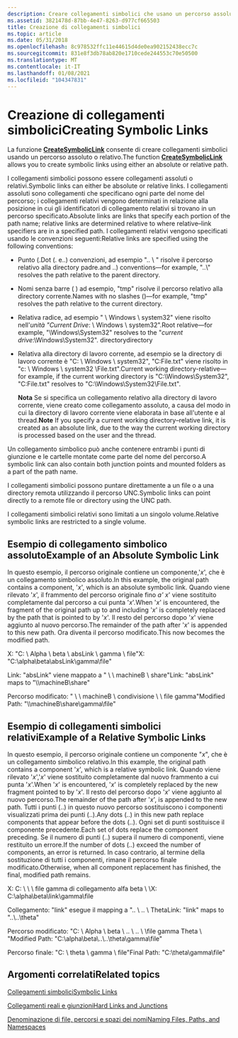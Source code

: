 ```yaml
---
description: Creare collegamenti simbolici che usano un percorso assoluto o relativo tramite la funzione CreateSymbolicLink.
ms.assetid: 3821478d-87bb-4e47-8263-d977cf665503
title: Creazione di collegamenti simbolici
ms.topic: article
ms.date: 05/31/2018
ms.openlocfilehash: 8c978532ffc11e44615d4de0ea902152438ecc7c
ms.sourcegitcommit: 831e8f3db78ab820e1710cede244553c70e50500
ms.translationtype: MT
ms.contentlocale: it-IT
ms.lasthandoff: 01/08/2021
ms.locfileid: "104347831"
---
```

# <a name="creating-symbolic-links"></a><span data-ttu-id="6fec5-103">Creazione di collegamenti simbolici</span><span class="sxs-lookup"><span data-stu-id="6fec5-103">Creating Symbolic Links</span></span>

<span data-ttu-id="6fec5-104">La funzione [**CreateSymbolicLink**](/windows/desktop/api/WinBase/nf-winbase-createsymboliclinka) consente di creare collegamenti simbolici usando un percorso assoluto o relativo.</span><span class="sxs-lookup"><span data-stu-id="6fec5-104">The function [**CreateSymbolicLink**](/windows/desktop/api/WinBase/nf-winbase-createsymboliclinka) allows you to create symbolic links using either an absolute or relative path.</span></span>

<span data-ttu-id="6fec5-105">I collegamenti simbolici possono essere collegamenti assoluti o relativi.</span><span class="sxs-lookup"><span data-stu-id="6fec5-105">Symbolic links can either be absolute or relative links.</span></span> <span data-ttu-id="6fec5-106">I collegamenti assoluti sono collegamenti che specificano ogni parte del nome del percorso; i collegamenti relativi vengono determinati in relazione alla posizione in cui gli identificatori di collegamento relativi si trovano in un percorso specificato.</span><span class="sxs-lookup"><span data-stu-id="6fec5-106">Absolute links are links that specify each portion of the path name; relative links are determined relative to where relative–link specifiers are in a specified path.</span></span> <span data-ttu-id="6fec5-107">I collegamenti relativi vengono specificati usando le convenzioni seguenti:</span><span class="sxs-lookup"><span data-stu-id="6fec5-107">Relative links are specified using the following conventions:</span></span>

-   <span data-ttu-id="6fec5-108">Punto (.</span><span class="sxs-lookup"><span data-stu-id="6fec5-108">Dot (.</span></span> <span data-ttu-id="6fec5-109">e..) convenzioni, ad esempio ".. \\ " risolve il percorso relativo alla directory padre.</span><span class="sxs-lookup"><span data-stu-id="6fec5-109">and ..) conventions—for example, "..\\" resolves the path relative to the parent directory.</span></span>
-   <span data-ttu-id="6fec5-110">Nomi senza barre ( \) ad esempio, "tmp" risolve il percorso relativo alla directory corrente.</span><span class="sxs-lookup"><span data-stu-id="6fec5-110">Names with no slashes (\)—for example, "tmp" resolves the path relative to the current directory.</span></span>
-   <span data-ttu-id="6fec5-111">Relativa radice, ad esempio " \\ Windows \\ system32" viene risolto nell'*unità "Current Drive*: \\ Windows \\ system32".</span><span class="sxs-lookup"><span data-stu-id="6fec5-111">Root relative—for example, "\\Windows\\System32" resolves to the "*current drive*:\\Windows\\System32".</span></span> <span data-ttu-id="6fec5-112">directory</span><span class="sxs-lookup"><span data-stu-id="6fec5-112">directory</span></span>
-   <span data-ttu-id="6fec5-113">Relativa alla directory di lavoro corrente, ad esempio se la directory di lavoro corrente è "C: \\ Windows \\ system32", "C:File.txt" viene risolto in "c: \\ Windows \\ system32 \\File.txt".</span><span class="sxs-lookup"><span data-stu-id="6fec5-113">Current working directory-relative—for example, if the current working directory is "C:\\Windows\\System32", "C:File.txt" resolves to "C:\\Windows\\System32\\File.txt".</span></span>

    <span data-ttu-id="6fec5-114">**Nota**  Se si specifica un collegamento relativo alla directory di lavoro corrente, viene creato come collegamento assoluto, a causa del modo in cui la directory di lavoro corrente viene elaborata in base all'utente e al thread.</span><span class="sxs-lookup"><span data-stu-id="6fec5-114">**Note**  If you specify a current working directory–relative link, it is created as an absolute link, due to the way the current working directory is processed based on the user and the thread.</span></span>

<span data-ttu-id="6fec5-115">Un collegamento simbolico può anche contenere entrambi i punti di giunzione e le cartelle montate come parte del nome del percorso.</span><span class="sxs-lookup"><span data-stu-id="6fec5-115">A symbolic link can also contain both junction points and mounted folders as a part of the path name.</span></span>

<span data-ttu-id="6fec5-116">I collegamenti simbolici possono puntare direttamente a un file o a una directory remota utilizzando il percorso UNC.</span><span class="sxs-lookup"><span data-stu-id="6fec5-116">Symbolic links can point directly to a remote file or directory using the UNC path.</span></span>

<span data-ttu-id="6fec5-117">I collegamenti simbolici relativi sono limitati a un singolo volume.</span><span class="sxs-lookup"><span data-stu-id="6fec5-117">Relative symbolic links are restricted to a single volume.</span></span>

## <a name="example-of-an-absolute-symbolic-link"></a><span data-ttu-id="6fec5-118">Esempio di collegamento simbolico assoluto</span><span class="sxs-lookup"><span data-stu-id="6fec5-118">Example of an Absolute Symbolic Link</span></span>

<span data-ttu-id="6fec5-119">In questo esempio, il percorso originale contiene un componente,'*x*', che è un collegamento simbolico assoluto.</span><span class="sxs-lookup"><span data-stu-id="6fec5-119">In this example, the original path contains a component, '*x*', which is an absolute symbolic link.</span></span> <span data-ttu-id="6fec5-120">Quando viene rilevato '*x*', il frammento del percorso originale fino *a' x*' viene sostituito completamente dal percorso a cui punta '*x*'.</span><span class="sxs-lookup"><span data-stu-id="6fec5-120">When '*x*' is encountered, the fragment of the original path up to and including '*x*' is completely replaced by the path that is pointed to by '*x*'.</span></span> <span data-ttu-id="6fec5-121">Il resto del percorso dopo '*x*' viene aggiunto al nuovo percorso.</span><span class="sxs-lookup"><span data-stu-id="6fec5-121">The remainder of the path after '*x*' is appended to this new path.</span></span> <span data-ttu-id="6fec5-122">Ora diventa il percorso modificato.</span><span class="sxs-lookup"><span data-stu-id="6fec5-122">This now becomes the modified path.</span></span>

<span data-ttu-id="6fec5-123">X: "C: \\ Alpha \\ beta \\ absLink \\ gamma \\ file"</span><span class="sxs-lookup"><span data-stu-id="6fec5-123">X: "C:\\alpha\\beta\\absLink\\gamma\\file"</span></span>

<span data-ttu-id="6fec5-124">Link: "absLink" viene mappato a " \\ \\ machineB \\ share"</span><span class="sxs-lookup"><span data-stu-id="6fec5-124">Link: "absLink" maps to "\\\\machineB\\share"</span></span>

<span data-ttu-id="6fec5-125">Percorso modificato: " \\ \\ machineB \\ condivisione \\ \\ file gamma"</span><span class="sxs-lookup"><span data-stu-id="6fec5-125">Modified Path: "\\\\machineB\\share\\gamma\\file"</span></span>

## <a name="example-of-a-relative-symbolic-links"></a><span data-ttu-id="6fec5-126">Esempio di collegamenti simbolici relativi</span><span class="sxs-lookup"><span data-stu-id="6fec5-126">Example of a Relative Symbolic Links</span></span>

<span data-ttu-id="6fec5-127">In questo esempio, il percorso originale contiene un componente "*x*", che è un collegamento simbolico relativo.</span><span class="sxs-lookup"><span data-stu-id="6fec5-127">In this example, the original path contains a component '*x*', which is a relative symbolic link.</span></span> <span data-ttu-id="6fec5-128">Quando viene rilevato '*x*','*x*' viene sostituito completamente dal nuovo frammento a cui punta '*x*'.</span><span class="sxs-lookup"><span data-stu-id="6fec5-128">When '*x*' is encountered, '*x*' is completely replaced by the new fragment pointed to by '*x*'.</span></span> <span data-ttu-id="6fec5-129">Il resto del percorso dopo '*x*' viene aggiunto al nuovo percorso.</span><span class="sxs-lookup"><span data-stu-id="6fec5-129">The remainder of the path after '*x*', is appended to the new path.</span></span> <span data-ttu-id="6fec5-130">Tutti i punti (..) in questo nuovo percorso sostituiscono i componenti visualizzati prima dei punti (..).</span><span class="sxs-lookup"><span data-stu-id="6fec5-130">Any dots (..) in this new path replace components that appear before the dots (..).</span></span> <span data-ttu-id="6fec5-131">Ogni set di punti sostituisce il componente precedente.</span><span class="sxs-lookup"><span data-stu-id="6fec5-131">Each set of dots replace the component preceding.</span></span> <span data-ttu-id="6fec5-132">Se il numero di punti (..) supera il numero di componenti, viene restituito un errore.</span><span class="sxs-lookup"><span data-stu-id="6fec5-132">If the number of dots (..) exceed the number of components, an error is returned.</span></span> <span data-ttu-id="6fec5-133">In caso contrario, al termine della sostituzione di tutti i componenti, rimane il percorso finale modificato.</span><span class="sxs-lookup"><span data-stu-id="6fec5-133">Otherwise, when all component replacement has finished, the final, modified path remains.</span></span>

<span data-ttu-id="6fec5-134">X: C: \\ \\ \\ file gamma di collegamento alfa beta \\ \\</span><span class="sxs-lookup"><span data-stu-id="6fec5-134">X: C:\\alpha\\beta\\link\\gamma\\file</span></span>

<span data-ttu-id="6fec5-135">Collegamento: "link" esegue il mapping a ".. \\ .. \\ Theta</span><span class="sxs-lookup"><span data-stu-id="6fec5-135">Link: "link" maps to "..\\..\\theta"</span></span>

<span data-ttu-id="6fec5-136">Percorso modificato: "C: \\ Alpha \\ beta \\ .. \\ .. \\ \\file gamma Theta \\ "</span><span class="sxs-lookup"><span data-stu-id="6fec5-136">Modified Path: "C:\\alpha\\beta\\..\\..\\theta\\gamma\\file"</span></span>

<span data-ttu-id="6fec5-137">Percorso finale: "C: \\ theta \\ gamma \\ file"</span><span class="sxs-lookup"><span data-stu-id="6fec5-137">Final Path: "C:\\theta\\gamma\\file"</span></span>

## <a name="related-topics"></a><span data-ttu-id="6fec5-138">Argomenti correlati</span><span class="sxs-lookup"><span data-stu-id="6fec5-138">Related topics</span></span>

<dl> <dt>

[<span data-ttu-id="6fec5-139">Collegamenti simbolici</span><span class="sxs-lookup"><span data-stu-id="6fec5-139">Symbolic Links</span></span>](symbolic-links.md)
</dt> <dt>

[<span data-ttu-id="6fec5-140">Collegamenti reali e giunzioni</span><span class="sxs-lookup"><span data-stu-id="6fec5-140">Hard Links and Junctions</span></span>](hard-links-and-junctions.md)
</dt> <dt>

[<span data-ttu-id="6fec5-141">Denominazione di file, percorsi e spazi dei nomi</span><span class="sxs-lookup"><span data-stu-id="6fec5-141">Naming Files, Paths, and Namespaces</span></span>](naming-a-file.md)
</dt> </dl>

 

 



